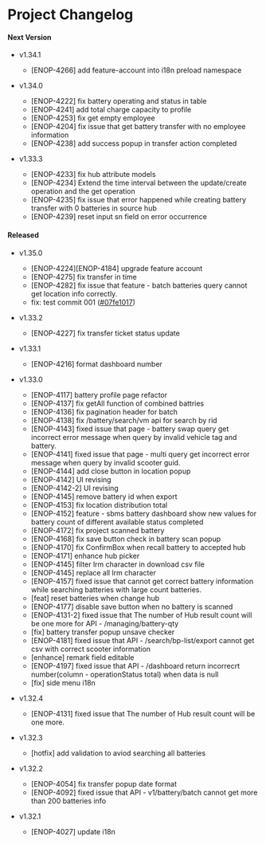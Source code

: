 # Project Changelog

#### Next Version
* v1.34.1
  - [ENOP-4266] add feature-account into i18n preload namespace

* v1.34.0
  - [ENOP-4222] fix battery operating and status in table
  - [ENOP-4241] add total charge capacity to profile
  - [ENOP-4253] fix get empty employee
  - [ENOP-4204] fix issue that get battery transfer with no employee information
  - [ENOP-4238] add success popup in transfer action completed

* v1.33.3
  - [ENOP-4233] fix hub attribute models
  - [ENOP-4234] Extend the time interval between the update/create operation and the get operation
  - [ENOP-4235] fix issue that error happened while creating battery transfer with 0 batteries in source hub
  - [ENOP-4239] reset input sn field on error occurrence

#### Released
* v1.35.0
  - [ENOP-4224][ENOP-4184] upgrade feature account
  - [ENOP-4275] fix transfer in time
  - [ENOP-4282] fix issue that feature - batch batteries query cannot get location info correctly.
  - fix: test commit 001 ([#07fe1017](https://gitlab.gogoro.com/enop-plus/gnop-app/-/commit/07fe1017))

* v1.33.2
  - [ENOP-4227] fix transfer ticket status update

* v1.33.1
  - [ENOP-4216] format dashboard number

* v1.33.0
  - [ENOP-4117] battery profile page refactor
  - [ENOP-4137] fix getAll function of combined battries
  - [ENOP-4136] fix pagination header for batch
  - [ENOP-4138] fix /battery/search/vm api for search by rid
  - [ENOP-4143] fixed issue that page - battery swap query get incorrect error message when query by invalid vehicle tag and battery.
  - [ENOP-4141] fixed issue that page - multi query get incorrect error message when query by invalid scooter guid.
  - [ENOP-4144] add close button in location popup
  - [ENOP-4142] UI revising
  - [ENOP-4142-2] UI revising
  - [ENOP-4145] remove battery id when export
  - [ENOP-4153] fix location distribution total
  - [ENOP-4152] feature - sbms battery dashboard show new values for battery count of different available status completed
  - [ENOP-4172] fix project scanned battery
  - [ENOP-4168] fix save button check in battery scan popup
  - [ENOP-4170] fix ConfirmBox when recall battery to accepted hub
  - [ENOP-4171] enhance hub picker
  - [ENOP-4145] filter lrm character in download csv file
  - [ENOP-4145] replace all lrm character
  - [ENOP-4157] fixed issue that cannot get correct battery information while searching batteries with large count batteries.
  - [feat] reset batteries when change hub
  - [ENOP-4177] disable save button when no battery is scanned
  - [ENOP-4131-2] fixed issue that The number of Hub result count will be one more for API - /managing/battery-qty
  - [fix] battery transfer popup unsave checker
  - [ENOP-4181] fixed issue that API - /search/bp-list/export cannot get csv with correct scooter information
  - [enhance] remark field editable
  - [ENOP-4197] fixed issue that API - /dashboard return incorrecrt number(column - operationStatus total) when data is null
  - [fix] side menu i18n

* v1.32.4
  - [ENOP-4131] fixed issue that The number of Hub result count will be one more.

* v1.32.3
  - [hotfix] add validation to aviod searching all batteries

* v1.32.2
  - [ENOP-4054] fix transfer popup date format
  - [ENOP-4092] fixed issue that API - v1/battery/batch cannot get more than 200 batteries info

* v1.32.1
  - [ENOP-4027] update i18n
  
  